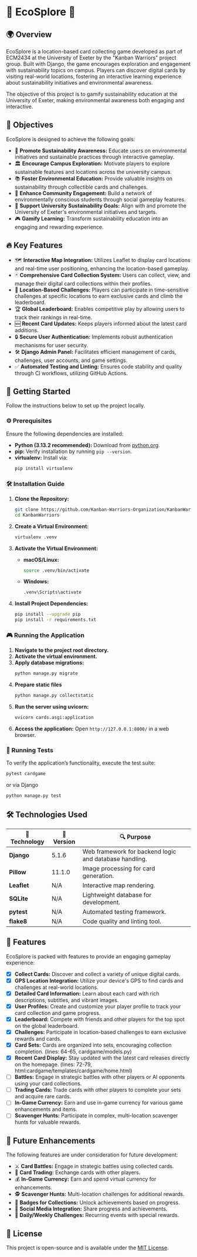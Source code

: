# 🌱 EcoSplore 🌿

## 🌍 Overview

EcoSplore is a location-based card collecting game developed as part of ECM2434 at the University of Exeter by the "Kanban Warriors" project group. Built with Django, the game encourages exploration and engagement with sustainability topics on campus. Players can discover digital cards by visiting real-world locations, fostering an interactive learning experience about sustainability initiatives and environmental awareness.

The objective of this project is to gamify sustainability education at the University of Exeter, making environmental awareness both engaging and interactive.

## 🎯 Objectives

EcoSplore is designed to achieve the following goals:

- 🌱 **Promote Sustainability Awareness:** Educate users on environmental initiatives and sustainable practices through interactive gameplay.
- 🏛️ **Encourage Campus Exploration:** Motivate players to explore sustainable features and locations across the university campus.
- 📚 **Foster Environmental Education:** Provide valuable insights on sustainability through collectible cards and challenges.
- 🤝 **Enhance Community Engagement:** Build a network of environmentally conscious students through social gameplay features.
- 🏫 **Support University Sustainability Goals:** Align with and promote the University of Exeter's environmental initiatives and targets.
- 🎮 **Gamify Learning:** Transform sustainability education into an engaging and rewarding experience.

## 🔥 Key Features

- 🗺️ **Interactive Map Integration:** Utilizes Leaflet to display card locations and real-time user positioning, enhancing the location-based gameplay.
- 🃏 **Comprehensive Card Collection System:** Users can collect, view, and manage their digital card collections within their profiles.
- 🎯 **Location-Based Challenges:** Players can participate in time-sensitive challenges at specific locations to earn exclusive cards and climb the leaderboard.
- 🏆 **Global Leaderboard:** Enables competitive play by allowing users to track their rankings in real-time.
- 🆕 **Recent Card Updates:** Keeps players informed about the latest card additions.
- 🔒 **Secure User Authentication:** Implements robust authentication mechanisms for user security.
- 🛠️ **Django Admin Panel:** Facilitates efficient management of cards, challenges, user accounts, and game settings.
- ✅ **Automated Testing and Linting:** Ensures code stability and quality through CI workflows, utilizing GitHub Actions.

## 🚀 Getting Started

Follow the instructions below to set up the project locally.

### ⚙️ Prerequisites

Ensure the following dependencies are installed:

- **Python (3.13.2 recommended):** Download from [python.org](https://www.python.org/downloads/).
- **pip:** Verify installation by running `pip --version`.
- **virtualenv:** Install via:
  ```bash
  pip install virtualenv
  ```

### 🛠️ Installation Guide

1. **Clone the Repository:**

   ```bash
   git clone https://github.com/Kanban-Warriors-Organization/KanbanWarriors.git
   cd KanbanWarriors
   ```

2. **Create a Virtual Environment:**

   ```bash
   virtualenv .venv
   ```

3. **Activate the Virtual Environment:**

   - **macOS/Linux:**
     ```bash
     source .venv/bin/activate
     ```
   - **Windows:**
     ```bash
     .venv\Scripts\activate
     ```

4. **Install Project Dependencies:**
   ```bash
   pip install --upgrade pip
   pip install -r requirements.txt
   ```

### 🎮 Running the Application

1. **Navigate to the project root directory.**
2. **Activate the virtual environment.**
3. **Apply database migrations:**
   ```bash
   python manage.py migrate
   ```
4. **Prepare static files**
   ```bash
   python manage.py collectstatic
   ```
5. **Run the server using uvicorn:**
   ```bash
   uvicorn cards.asgi:application
   ```
6. **Access the application:** Open `http://127.0.0.1:8000/` in a web browser.

### 🧪 Running Tests

To verify the application’s functionality, execute the test suite:

```bash
pytest cardgame
```

or via Django

```bash
python manage.py test
```

## 🛠️ Technologies Used

| 🚀 Technology | 📌 Version | 🔍 Purpose                                             |
| ------------- | ---------- | ------------------------------------------------------ |
| **Django**    | 5.1.6      | Web framework for backend logic and database handling. |
| **Pillow**    | 11.1.0     | Image processing for card generation.                  |
| **Leaflet**   | N/A        | Interactive map rendering.                             |
| **SQLite**    | N/A        | Lightweight database for development.                  |
| **pytest**    | N/A        | Automated testing framework.                           |
| **flake8**    | N/A        | Code quality and linting tool.                         |

## 🎯 Features

EcoSplore is packed with features to provide an engaging gameplay experience:

- [x] **Collect Cards:** Discover and collect a variety of unique digital cards.
- [x] **GPS Location Integration:** Utilize your device's GPS to find cards and challenges at real-world locations.
- [x] **Detailed Card Information:** Learn about each card with rich descriptions, subtitles, and vibrant images.
- [x] **User Profiles:** Create and customize your player profile to track your card collection and game progress.
- [x] **Leaderboard:** Compete with friends and other players for the top spot on the global leaderboard.
- [x] **Challenges:** Participate in location-based challenges to earn exclusive rewards and cards.
- [x] **Card Sets:** Cards are organized into sets, encouraging collection completion. (lines: 64-65, cardgame/models.py)
- [x] **Recent Card Display:** Stay updated with the latest card releases directly on the homepage. (lines: 72-79, html:cardgame/templates/cardgame/home.html)
- [ ] **Battles:** Engage in strategic battles with other players or AI opponents using your card collections.
- [ ] **Trading Cards:** Trade cards with other players to complete your sets and acquire rare cards.
- [ ] **In-Game Currency:** Earn and use in-game currency for various game enhancements and items.
- [ ] **Scavenger Hunts:** Participate in complex, multi-location scavenger hunts for valuable rewards.

## 🔮 Future Enhancements

The following features are under consideration for future development:

- ⚔️ **Card Battles:** Engage in strategic battles using collected cards.
- 🔄 **Card Trading:** Exchange cards with other players.
- 💰 **In-Game Currency:** Earn and spend virtual currency for enhancements.
- 🕵️ **Scavenger Hunts:** Multi-location challenges for additional rewards.
- 🏅 **Badges for Collections:** Unlock achievements based on progress.
- 📣 **Social Media Integration:** Share progress and achievements.
- 📆 **Daily/Weekly Challenges:** Recurring events with special rewards.

## 📜 License

This project is open-source and is available under the [MIT License](LICENSE).
